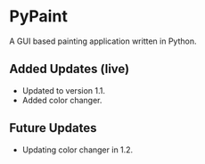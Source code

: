 # PyPaint
A GUI based painting application written in Python.
## Added Updates (live)
- Updated to version 1.1.
- Added color changer.
## Future Updates
- Updating color changer in 1.2.
